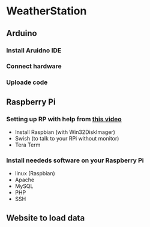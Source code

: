 # WeatherStation

## Arduino
### Install Aruidno IDE

### Connect hardware

### Uploade code


## Raspberry Pi
### Setting up RP with help from [this video](https://www.youtube.com/watch?v=N7c8CMuBx-Y)
- Install Raspbian (with Win32DiskImager)
- Swish (to talk to your RPi without monitor)
- Tera Term

### Install neededs software on your Raspberry Pi
- linux (Raspbian)
- Apache
- MySQL
- PHP
- SSH



## Website to load data
